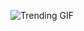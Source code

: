 ![Trending GIF](https://media0.giphy.com/media/v1.Y2lkPThiYjIxNzcycHZ4cXJ3b2Q0bWpjZGdzbjBweGQ2MmlzZjFwb25xeWdpY3Fod3NiNiZlcD12MV9naWZzX3NlYXJjaCZjdD1n/2jMtpIi8mhE8ctiMtK/giphy.gif)
